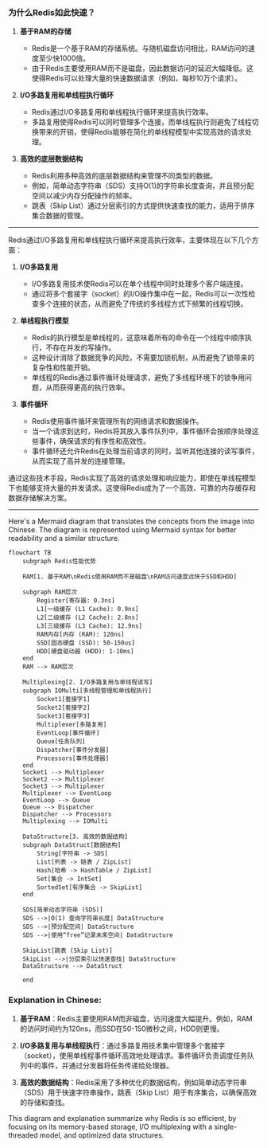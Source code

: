 ### 为什么Redis如此快速？

1. **基于RAM的存储**
   - Redis是一个基于RAM的存储系统。与随机磁盘访问相比，RAM访问的速度至少快1000倍。
   - 由于Redis主要使用RAM而不是磁盘，因此数据访问的延迟大幅降低。这使得Redis可以处理大量的快速数据请求（例如，每秒10万个请求）。

2. **I/O多路复用和单线程执行循环**
   - Redis通过I/O多路复用和单线程执行循环来提高执行效率。
   - 多路复用使得Redis可以同时管理多个连接，而单线程执行则避免了线程切换带来的开销，使得Redis能够在简化的单线程模型中实现高效的请求处理。

3. **高效的底层数据结构**
   - Redis利用多种高效的底层数据结构来管理不同类型的数据。
   - 例如，简单动态字符串（SDS）支持O(1)的字符串长度查询，并且预分配空间以减少内存分配操作的频率。
   - 跳表（Skip List）通过分层索引的方式提供快速查找的能力，适用于排序集合数据的管理。

---

Redis通过I/O多路复用和单线程执行循环来提高执行效率，主要体现在以下几个方面：

1. **I/O多路复用**
   - I/O多路复用技术使Redis可以在单个线程中同时处理多个客户端连接。
   - 通过将多个套接字（socket）的I/O操作集中在一起，Redis可以一次性检查多个连接的状态，从而避免了传统的多线程方式下频繁的线程切换。

2. **单线程执行模型**
   - Redis的执行模型是单线程的，这意味着所有的命令在一个线程中顺序执行，不存在并发的写操作。
   - 这种设计消除了数据竞争的风险，不需要加锁机制，从而避免了锁带来的复杂性和性能开销。
   - 单线程的Redis通过事件循环处理请求，避免了多线程环境下的锁争用问题，从而获得更高的执行效率。

3. **事件循环**
   - Redis使用事件循环来管理所有的网络请求和数据操作。
   - 当一个请求到达时，Redis将其放入事件队列中，事件循环会按顺序处理这些事件，确保请求的有序性和高效性。
   - 事件循环还允许Redis在处理当前请求的同时，监听其他连接的读写事件，从而实现了高并发的连接管理。

通过这些技术手段，Redis实现了高效的请求处理和响应能力，即使在单线程模型下也能够支持大量的并发请求。这使得Redis成为了一个高效、可靠的内存缓存和数据存储解决方案。

---

Here's a Mermaid diagram that translates the concepts from the image into Chinese. The diagram is represented using Mermaid syntax for better readability and a similar structure.

```mermaid
flowchart TB
    subgraph Redis性能优势
    
    RAM[1. 基于RAM\nRedis使用RAM而不是磁盘\nRAM访问速度远快于SSD和HDD]
    
    subgraph RAM层次
        Register[寄存器: 0.3ns]
        L1[一级缓存 (L1 Cache): 0.9ns]
        L2[二级缓存 (L2 Cache): 2.8ns]
        L3[三级缓存 (L3 Cache): 12.9ns]
        RAM内存[内存 (RAM): 120ns]
        SSD[固态硬盘 (SSD): 50-150us]
        HDD[硬盘驱动器 (HDD): 1-10ms]
    end
    RAM --> RAM层次

    Multiplexing[2. I/O多路复用与单线程读写]
    subgraph IOMulti[多线程管理和单线程执行]
        Socket1[套接字1]
        Socket2[套接字2]
        Socket3[套接字3]
        Multiplexer[多路复用]
        EventLoop[事件循环]
        Queue[任务队列]
        Dispatcher[事件分发器]
        Processors[事件处理器]
    end
    Socket1 --> Multiplexer
    Socket2 --> Multiplexer
    Socket3 --> Multiplexer
    Multiplexer --> EventLoop
    EventLoop --> Queue
    Queue --> Dispatcher
    Dispatcher --> Processors
    Multiplexing --> IOMulti
    
    DataStructure[3. 高效的数据结构]
    subgraph DataStruct[数据结构]
        String[字符串 -> SDS]
        List[列表 -> 链表 / ZipList]
        Hash[哈希 -> HashTable / ZipList]
        Set[集合 -> IntSet]
        SortedSet[有序集合 -> SkipList]
    end
    
    SDS[简单动态字符串 (SDS)]
    SDS -->|O(1) 查询字符串长度| DataStructure
    SDS -->|预分配空间| DataStructure
    SDS -->|使用“free”记录未来空间| DataStructure
    
    SkipList[跳表 (Skip List)]
    SkipList -->|分层索引以快速查找| DataStructure
    DataStructure --> DataStruct
    
    end
```

### Explanation in Chinese:

1. **基于RAM**：Redis主要使用RAM而非磁盘，访问速度大幅提升。例如，RAM的访问时间约为120ns，而SSD在50-150微秒之间，HDD则更慢。
   
2. **I/O多路复用与单线程执行**：通过多路复用技术集中管理多个套接字（socket），使用单线程事件循环高效地处理请求。事件循环负责调度任务队列中的事件，并通过分发器将任务传递给处理器。
   
3. **高效的数据结构**：Redis采用了多种优化的数据结构，例如简单动态字符串（SDS）用于快速字符串操作，跳表（Skip List）用于有序集合，以确保高效的存储和查找。

This diagram and explanation summarize why Redis is so efficient, by focusing on its memory-based storage, I/O multiplexing with a single-threaded model, and optimized data structures.
